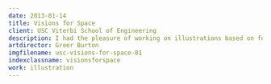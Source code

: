 ```yaml
---
date: 2013-01-14
title: Visions for Space
client: USC Viterbi School of Engineering
description: I had the pleasure of working on illustrations based on four projects by USC astronautic students about engineering solutions to problems we may encounter in our future exploration of space.
artdirector: Greer Burton
imgfilename: usc-visions-for-space-01
indexclassname: visionsforspace
work: illustration
---
```


<img srcset="/img/usc-visions-for-space-01-1x.png 1x, /img/usc-visions-for-space-01-2x.png 2x">
<img srcset="/img/usc-visions-for-space-02-1x.png 1x, /img/usc-visions-for-space-02-2x.png 2x">
<img srcset="/img/usc-visions-for-space-03-1x.png 1x, /img/usc-visions-for-space-03-2x.png 2x">
<img srcset="/img/usc-visions-for-space-04-1x.png 1x, /img/usc-visions-for-space-04-2x.png 2x">
